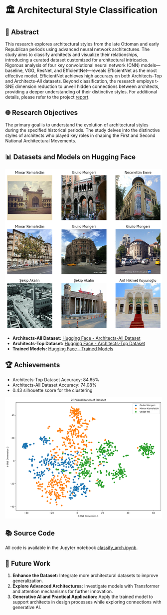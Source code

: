# 🏛️ Architectural Style Classification

## 📄 Abstract

This research explores architectural styles from the late Ottoman and early Republican periods using advanced neural network architectures. The study aims to classify architects and visualize their relationships, introducing a curated dataset customized for architectural intricacies. Rigorous analysis of four key convolutional neural network (CNN) models—baseline, VGG, ResNet, and EfficientNet—reveals EfficientNet as the most effective model. EfficientNet achieves high accuracy on both Architects-Top and Architects-All datasets. Beyond classification, the research employs t-SNE dimension reduction to unveil hidden connections between architects, providing a deeper understanding of their distinctive styles. For additional details, please refer to the project [report](https://github.com/ebylmz/architectural-style-classification/tree/main/doc/report.pdf).

## 🌐 Research Objectives
The primary goal is to understand the evolution of architectural styles during the specified historical periods. The study delves into the distinctive styles of architects who played key roles in shaping the First and Second National Architectural Movements.

## 📊 Datasets and Models on Hugging Face
![Dataset Preview](https://github.com/ebylmz/architectural-style-classification/blob/main/doc/dataset.png)

- **Architects-All Dataset:** [Hugging Face - Architects-All Dataset](https://huggingface.co/datasets/ebylmz/architects)
- **Architects-Top Dataset:** [Hugging Face - Architects-Top Dataset](https://huggingface.co/datasets/ebylmz/architects-top)
- **Trained Models:** [Hugging Face - Trained Models](https://huggingface.co/ebylmz/architects-models)

## 🏆 Achievements
- Architects-Top Dataset Accuracy: 84.65%
- Architects-All Dataset Accuracy: 74.08%
- 0.43 silhouette score for the clustering
  
![Model Top Clustering](https://github.com/ebylmz/architectural-style-classification/blob/main/doc/model_top_clustering.png)

## 📚 Source Code
All code is available in the Jupyter notebook [classify_arch.ipynb](https://github.com/ebylmz/architectural-style-classification/blob/main/notebooks/classify_arch.ipynb).

## 🔮 Future Work
1. **Enhance the Dataset:** Integrate more architectural datasets to improve generalization.
2. **Explore Advanced Architectures:** Investigate models with Transformer and attention mechanisms for further innovation.
3. **Generative AI and Practical Application:** Apply the trained model to support architects in design processes while exploring connections with generative AI.
